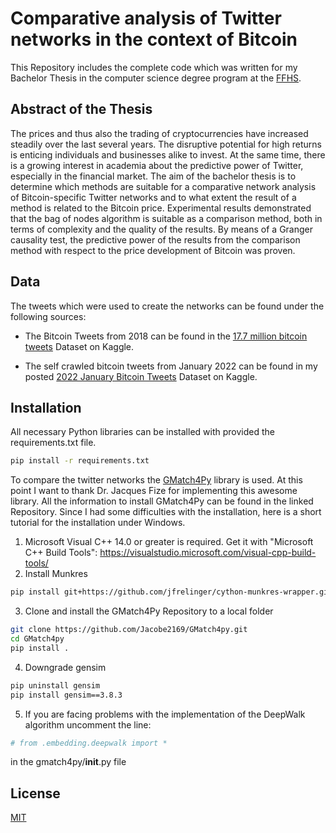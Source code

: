 # Comparative analysis of Twitter networks in the context of Bitcoin

This Repository includes the complete code which was written for my Bachelor Thesis in the computer science degree
program at the [FFHS](https://www.ffhs.ch/).

## Abstract of the Thesis

The prices and thus also the trading of cryptocurrencies have increased steadily over the last several years. The
disruptive potential for high returns is enticing individuals and businesses alike to invest. At the same time, there is
a growing interest in academia about the predictive power of Twitter, especially in the financial market. The aim of the
bachelor thesis is to determine which methods are suitable for a comparative network analysis of Bitcoin-specific
Twitter networks and to what extent the result of a method is related to the Bitcoin price. Experimental results
demonstrated that the bag of nodes algorithm is suitable as a comparison method, both in terms of complexity and the
quality of the results. By means of a Granger causality test, the predictive power of the results from the comparison
method with respect to the price development of Bitcoin was proven.

## Data

The tweets which were used to create the networks can be found under the following sources:

- The Bitcoin Tweets from 2018 can be found in the
  [17.7 million bitcoin tweets](https://www.kaggle.com/jaimebadiola/177-million-bitcoin-tweets) Dataset on Kaggle.

- The self crawled bitcoin tweets from January 2022 can be found in my
  posted [2022 January Bitcoin Tweets](https://www.kaggle.com/kodamacodes/2022-january-bitcoin-tweets) Dataset on
  Kaggle.

## Installation

All necessary Python libraries can be installed with provided the requirements.txt file.

```bash
pip install -r requirements.txt
```

To compare the twitter networks the [GMatch4Py](https://github.com/Jacobe2169/GMatch4py) library is used. At this point
I want to thank Dr. Jacques Fize for implementing this awesome library. All the information to install GMatch4Py can be
found in the linked Repository. Since I had some difficulties with the installation, here is a short tutorial for the
installation under Windows.

1. Microsoft Visual C++ 14.0 or greater is required. Get it with "Microsoft C++ Build Tools":
   https://visualstudio.microsoft.com/visual-cpp-build-tools/
2. Install Munkres

```bash
pip install git+https://github.com/jfrelinger/cython-munkres-wrapper.git
```

3. Clone and install the GMatch4Py Repository to a local folder

```bash
git clone https://github.com/Jacobe2169/GMatch4py.git
cd GMatch4py
pip install .
```

4. Downgrade gensim

```bash
pip uninstall gensim
pip install gensim==3.8.3
```

5. If you are facing problems with the implementation of the DeepWalk algorithm uncomment the line:

```python
# from .embedding.deepwalk import *
```

in the gmatch4py/__init__.py file

## License
[MIT](https://choosealicense.com/licenses/mit/)




